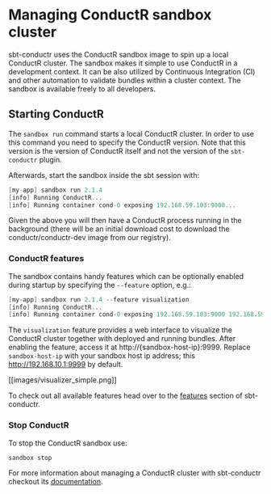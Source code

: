 # Managing ConductR sandbox cluster

sbt-conductr uses the ConductR sandbox image to spin up a local ConductR cluster. The sandbox makes it simple to use ConductR in a development context. It can be also utilized by Continuous Integration (CI) and other automation to validate bundles within a cluster context. The sandbox is available freely to all developers.

## Starting ConductR

The `sandbox run` command starts a local ConductR cluster. In order to use this command you need to specify the ConductR version. Note that this version is the version of ConductR itself and not the version of the `sbt-conductr` plugin.

Afterwards, start the sandbox inside the sbt session with:

```scala
[my-app] sandbox run 2.1.4
[info] Running ConductR...
[info] Running container cond-0 exposing 192.168.59.103:9000...
```

Given the above you will then have a ConductR process running in the background (there will be an initial download cost  to download the conductr/conductr-dev image from our registry).

### ConductR features

The sandbox contains handy features which can be optionally enabled during startup by specifying the `--feature` option, e.g.:

```scala
[my-app] sandbox run 2.1.4 --feature visualization
[info] Running ConductR...
[info] Running container cond-0 exposing 192.168.59.103:9000 192.168.59.103:9909...
```

The `visualization` feature provides a web interface to visualize the ConductR cluster together with deployed and running bundles. After enabling the feature, access it at http://{sandbox-host-ip}:9999. Replace `sandbox-host-ip` with your sandbox host ip address; this http://192.168.10.1:9999 by default.

[[images/visualizer_simple.png]]

To check out all available features head over to the [features](https://github.com/typesafehub/sbt-conductr#features) section of sbt-conductr.

### Stop ConductR

To stop the ConductR sandbox use:

```scala
sandbox stop
```

For more information about managing a ConductR cluster with sbt-conductr checkout its [documentation](https://github.com/typesafehub/sbt-conductr).
